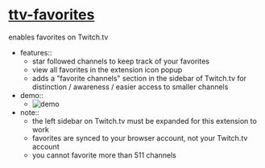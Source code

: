 # [ttv-favorites](https://chrome.google.com/webstore/detail/ttv-favorites/ehbgkeiljpignaickbblnbfkhfeemmme)

enables favorites on Twitch.tv

- features::
	- star followed channels to keep track of your favorites
	- view all favorites in the extension icon popup
	- adds a "favorite channels" section in the sidebar of Twitch.tv for distinction / awareness / easier access to smaller channels
- demo::
	- ![demo](./images/demo.gif)
- note::
	- the left sidebar on Twitch.tv must be expanded for this extension to work
	- favorites are synced to your browser account, not your Twitch.tv account
	- you cannot favorite more than 511 channels
